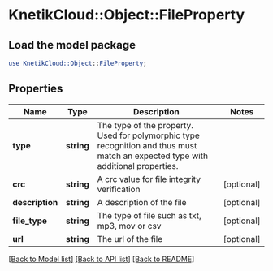 # KnetikCloud::Object::FileProperty

## Load the model package
```perl
use KnetikCloud::Object::FileProperty;
```

## Properties
Name | Type | Description | Notes
------------ | ------------- | ------------- | -------------
**type** | **string** | The type of the property. Used for polymorphic type recognition and thus must match an expected type with additional properties. | 
**crc** | **string** | A crc value for file integrity verification | [optional] 
**description** | **string** | A description of the file | [optional] 
**file_type** | **string** | The type of file such as txt, mp3, mov or csv | [optional] 
**url** | **string** | The url of the file | [optional] 

[[Back to Model list]](../README.md#documentation-for-models) [[Back to API list]](../README.md#documentation-for-api-endpoints) [[Back to README]](../README.md)


